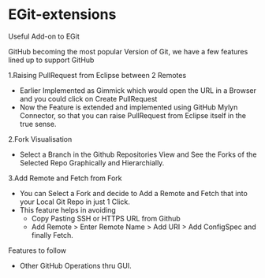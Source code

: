 EGit-extensions
===============

Useful Add-on to EGit

GitHub becoming the most popular Version of Git, we have a few features lined up to support GitHub

1.Raising PullRequest from Eclipse between 2 Remotes
  - Earlier Implemented as Gimmick which would open the URL in a Browser and you could click on Create PullRequest
  - Now the Feature is extended and implemented using GitHub Mylyn Connector, so that you can raise PullRequest from Eclipse itself in the true sense.

2.Fork Visualisation
  - Select a Branch in the Github Repositories View and See the Forks of the Selected Repo Graphically and Hierarchially.

3.Add Remote and Fetch from Fork
  - You can Select a Fork and decide to Add a Remote and Fetch that into your Local Git Repo in just 1 Click.
  - This feature helps in avoiding 
    - Copy Pasting SSH or HTTPS URL from Github
    - Add Remote > Enter Remote Name > Add URI > Add ConfigSpec and finally Fetch.

Features to follow
  - Other GitHub Operations thru GUI.
